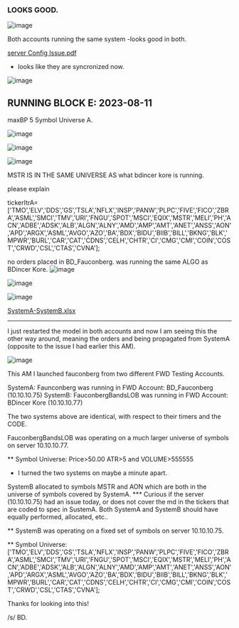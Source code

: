 
  ### LOOKS GOOD.

  ![image](https://github.com/bdincerTrader/Fauconberg1/assets/127531384/5caac297-6d3a-4b04-86c4-246ec4a4e0c6)

Both accounts running the same system -looks good in both.

[server Config Issue.pdf](https://github.com/bdincerTrader/Fauconberg1/files/12322654/server.Config.Issue.pdf)

* looks like they are syncronized now.

![image](https://github.com/bdincerTrader/Fauconberg1/assets/127531384/e42641be-cc1f-4ecc-ba02-691c73118cad)


##  RUNNING BLOCK E: 2023-08-11

maxBP 5
Symbol Universe A.

![image](https://github.com/bdincerTrader/Fauconberg1/assets/127531384/8110faf5-de2e-444a-ae34-bebe29fcb8f2)

![image](https://github.com/bdincerTrader/Fauconberg1/assets/127531384/c4e40d74-f9e2-4868-a32a-50d7a2e80d95)

![image](https://github.com/bdincerTrader/Fauconberg1/assets/127531384/d42d7d10-31d5-40c2-add7-7888843c1c9d)


MSTR IS IN THE SAME UNIVERSE AS what bdincer kore is running.

please explain

tickerItrA=['TMO','ELV','DDS','GS','TSLA','NFLX','INSP','PANW','PLPC','FIVE','FICO','ZBRA','ASML','SMCI','TMV','URI','FNGU','SPOT','MSCI','EQIX','MSTR','MELI','PH','ACN','ADBE','ADSK','ALB','ALGN','ALNY','AMD','AMP','AMT','ANET','ANSS','AON','APD','ARGX','ASML','AVGO','AZO','BA','BDX','BIDU','BIIB','BILL','BKNG','BLK','MPWR','BURL','CAR','CAT','CDNS','CELH','CHTR','CI','CMG','CMI','COIN','COST','CRWD','CSL','CTAS','CVNA'];

no orders placed in BD_Fauconberg. was running the same ALGO as BDincer Kore. 
![image](https://github.com/bdincerTrader/Fauconberg1/assets/127531384/fc4be6e0-e471-4895-908c-a0b864ce2417)


    
![image](https://github.com/bdincerTrader/Fauconberg1/assets/127531384/62096385-b810-4e43-b829-1cc1dd9db5c6)


![image](https://github.com/bdincerTrader/Fauconberg1/assets/127531384/7dc6fdec-fd8b-4280-b897-6ce9be698f48)

[SystemA-SystemB.xlsx](https://github.com/bdincerTrader/Fauconberg1/files/12323446/SystemA-SystemB.xlsx)

----     ----     ----      ----     ----     ----     ----      ----     ----

I just restarted the model in both accounts and now I am seeing this the other way around, meaning the orders and being propagated from SystemA (opposite to the issue I had earlier this AM).

![image](https://github.com/bdincerTrader/Fauconberg1/assets/127531384/3572c14f-432a-400b-9f8c-697881305a8b)




This AM I launched fauconberg from two different FWD Testing Accounts.

SystemA: Faunconberg was running in FWD Account: BD_Fauconberg (10.10.10.75)
SystemB: FauconbergBandsLOB was running in FWD Account: BDincer Kore (10.10.10.77)

The two systems above are identical, with respect to their timers and the CODE.

FauconbergBandsLOB was operating on a much larger universe of symbols on server 10.10.10.77.

** Symbol Universe: Price>50.00 ATR>5 and VOLUME>555555

- I turned the two systems on maybe a minute apart.

SystemB allocated to symbols MSTR and AON which are both in the universe of symbols covered by SystemA.
***  Curious if the server (10.10.10.75) had an issue today, or does not cover the md in the tickers that are coded to spec in SustemA. Both SystemA and SystemB should have equally performed, allocated, etc..


** SystemB was operating on a fixed set of symbols on server 10.10.10.75.

** Symbol Universe: ['TMO','ELV','DDS','GS','TSLA','NFLX','INSP','PANW','PLPC','FIVE','FICO','ZBRA','ASML','SMCI','TMV','URI','FNGU','SPOT','MSCI','EQIX','MSTR','MELI','PH','ACN','ADBE','ADSK','ALB','ALGN','ALNY','AMD','AMP','AMT','ANET','ANSS','AON','APD','ARGX','ASML','AVGO','AZO','BA','BDX','BIDU','BIIB','BILL','BKNG','BLK','MPWR','BURL','CAR','CAT','CDNS','CELH','CHTR','CI','CMG','CMI','COIN','COST','CRWD','CSL','CTAS','CVNA'];
   

Thanks for looking into this!

/s/ BD.
  

